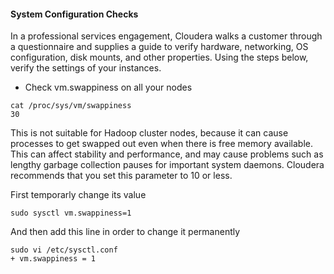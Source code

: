 #### System Configuration Checks
In a professional services engagement, Cloudera walks a customer through a questionnaire and supplies a guide to verify hardware, networking, OS configuration, disk mounts, and other properties.
Using the steps below, verify the settings of your instances.

* Check vm.swappiness on all your nodes
```
cat /proc/sys/vm/swappiness
30
```
This is not suitable for Hadoop cluster nodes, because it can cause processes to get swapped out even when there is free memory available. This can affect stability and performance, and may cause problems such as lengthy garbage collection pauses for important system daemons. Cloudera recommends that you set this parameter to 10 or less.

First temporarly change its value
```
sudo sysctl vm.swappiness=1
```
And then add this line in order to change it permanently
```
sudo vi /etc/sysctl.conf
+ vm.swappiness = 1
```

